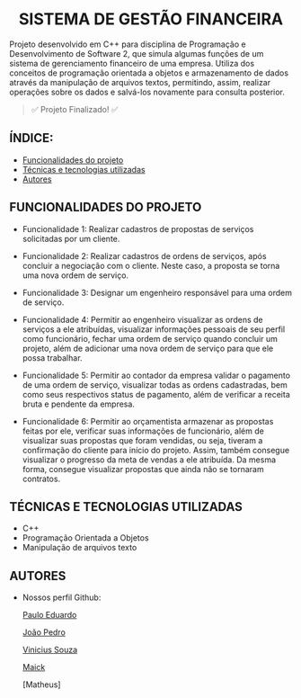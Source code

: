 <h1 align="center"> SISTEMA DE GESTÃO FINANCEIRA </h1>

<p> Projeto desenvolvido em C++ para disciplina de Programação e Desenvolvimento
de Software 2, que simula algumas funções de um sistema de gerenciamento financeiro
de uma empresa. Utiliza dos conceitos de programação orientada a objetos e armazenamento de 
dados através da manipulação de arquivos textos, permitindo, assim, realizar operações 
sobre os dados e salvá-los novamente para consulta posterior. </p>

> :white_check_mark: Projeto Finalizado! :white_check_mark:

## ÍNDICE:
  * [Funcionalidades do projeto](#FUNCIONALIDADES-DO-PROJETO)
  * [Técnicas e tecnologias utilizadas](#TÉCNICAS-E-TECNOLOGIAS-UTILIZADAS)
  * [Autores](#AUTORES)

## FUNCIONALIDADES DO PROJETO
- Funcionalidade 1: Realizar cadastros de propostas de serviços solicitadas por um cliente.

- Funcionalidade 2: Realizar cadastros de ordens de serviços, após concluir a negociação com
o cliente. Neste caso, a proposta se torna uma nova ordem de serviço.

- Funcionalidade 3: Designar um engenheiro responsável para uma ordem de serviço.

- Funcionalidade 4: Permitir ao engenheiro visualizar as ordens de serviços a ele atribuídas,
visualizar informações pessoais de seu perfil como funcionário, fechar uma ordem de serviço
quando concluir um projeto, além de adicionar uma nova ordem de serviço para que ele possa trabalhar.

- Funcionalidade 5: Permitir ao contador da empresa validar o pagamento de uma ordem de serviço,
visualizar todas as ordens cadastradas, bem como seus respectivos status de pagamento, além de verificar a receita bruta e pendente da empresa.

- Funcionalidade 6: Permitir ao orçamentista armazenar as propostas feitas por ele, verificar suas informações de funcionário, além de visualizar suas propostas que foram vendidas, ou seja, tiveram a confirmação do cliente para início do projeto. Assim, também consegue visualizar o progresso da meta de vendas a ele atribuída. Da mesma forma, consegue visualizar propostas que ainda não se tornaram contratos.

## TÉCNICAS E TECNOLOGIAS UTILIZADAS
- C++
- Programação Orientada a Objetos
- Manipulação de arquivos texto

## AUTORES
- Nossos perfil Github:<p>
[Paulo Eduardo](https://github.com/Paulo-Pio)</p>[João Pedro](https://github.com/joaocarvalho74)<p>
[Vinicius Souza](https://github.com/vinicius-souzap)</p>[Maick](https://github.com/guimaraesmaickufmg)</p>[Matheus]
